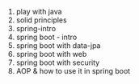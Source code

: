 1. play with java
2. solid principles
3. spring-intro
4. spring boot - intro
5. spring boot with data-jpa
6. spring boot with web
7. spring boot with security
8. AOP & how to use it in spring boot
